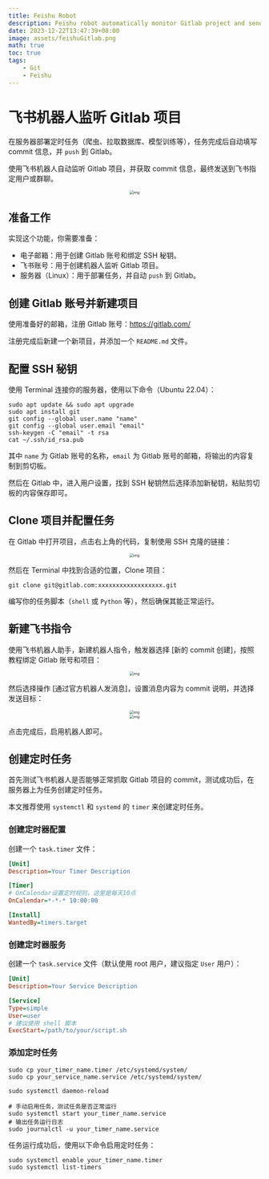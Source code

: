 ```yaml
---
title: Feishu Robot
description: Feishu robot automatically monitor Gitlab project and send messages
date: 2023-12-22T13:47:39+08:00
image: assets/feishuGitlab.png
math: true
toc: true
tags:
    - Git
    - Feishu
---
```


# 飞书机器人监听 Gitlab 项目

在服务器部署定时任务（爬虫、拉取数据库、模型训练等），任务完成后自动填写 commit 信息，并 `push` 到 Gitlab。

使用飞书机器人自动监听 Gitlab 项目，并获取 commit 信息，最终发送到飞书指定用户或群聊。

<div style='display: flex; justify-content: center;'>
<img src='assets/feishu.png' alt='img' style='zoom:50%;' />
</div>

## 准备工作

实现这个功能，你需要准备：

- 电子邮箱：用于创建 Gitlab 账号和绑定 SSH 秘钥。
- 飞书账号：用于创建机器人监听 Gitlab 项目。
- 服务器（Linux）：用于部署任务，并自动 `push` 到 Gitlab。

## 创建 Gitlab 账号并新建项目

使用准备好的邮箱，注册 Gitlab 账号：https://gitlab.com/

注册完成后新建一个新项目，并添加一个 `README.md` 文件。

## 配置 SSH 秘钥

使用 Terminal 连接你的服务器，使用以下命令（Ubuntu 22.04）：

```shell
sudo apt update && sudo apt upgrade
sudo apt install git
git config --global user.name "name"
git config --global user.email "email"
ssh-keygen -C "email" -t rsa
cat ~/.ssh/id_rsa.pub
```

其中 `name` 为 Gitlab 账号的名称，`email` 为 Gitlab 账号的邮箱，将输出的内容复制到剪切板。

然后在 Gitlab 中，进入用户设置，找到 SSH 秘钥然后选择添加新秘钥，粘贴剪切板的内容保存即可。

## Clone 项目并配置任务

在 Gitlab 中打开项目，点击右上角的代码，复制使用 SSH 克隆的链接：

<div style='display: flex; justify-content: center;'>
<img src='assets/img3.png' alt='img' style='zoom:50%;' />
</div>

然后在 Terminal 中找到合适的位置，Clone 项目：

```shell
git clone git@gitlab.com:xxxxxxxxxxxxxxxxxx.git
```

编写你的任务脚本（`shell` 或 `Python` 等），然后确保其能正常运行。

## 新建飞书指令

使用飞书机器人助手，新建机器人指令，触发器选择 [新的 commit 创建]，按照教程绑定 Gitlab 账号和项目：

<div style='display: flex; justify-content: center;'>
<img src='assets/img4.png' alt='img' style='zoom:50%;' />
</div>

然后选择操作 [通过官方机器人发消息]，设置消息内容为 commit 说明，并选择发送目标：

<div style='display: flex; justify-content: center;'>
<img src='assets/img5.png' alt='img' style='zoom:50%;' />
</div>

<div style='display: flex; justify-content: center;'>
<img src='assets/img6.png' alt='img' style='zoom:50%;' />
</div>

点击完成后，启用机器人即可。

## 创建定时任务

首先测试飞书机器人是否能够正常抓取 Gitlab 项目的 commit，测试成功后，在服务器上为任务创建定时任务。

本文推荐使用 `systemctl` 和 `systemd` 的 `timer` 来创建定时任务。

### 创建定时器配置

创建一个 `task.timer` 文件：

```ini
[Unit]
Description=Your Timer Description

[Timer]
# OnCalendar设置定时规则，这里是每天10点
OnCalendar=*-*-* 10:00:00

[Install]
WantedBy=timers.target
```

### 创建定时器服务

创建一个 `task.service` 文件（默认使用 root 用户，建议指定 `User` 用户）：

```ini
[Unit]
Description=Your Service Description

[Service]
Type=simple
User=user
# 建议使用 shell 脚本
ExecStart=/path/to/your/script.sh
```

### 添加定时任务

```shell
sudo cp your_timer_name.timer /etc/systemd/system/
sudo cp your_service_name.service /etc/systemd/system/

sudo systemctl daemon-reload

# 手动启用任务，测试任务是否正常运行
sudo systemctl start your_timer_name.service
# 输出任务运行日志
sudo journalctl -u your_timer_name.service
```

任务运行成功后，使用以下命令启用定时任务：

```shell
sudo systemctl enable your_timer_name.timer
sudo systemctl list-timers
```